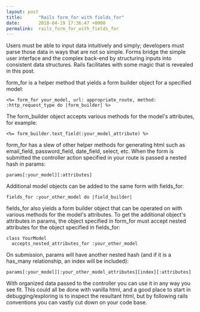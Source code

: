 ```yaml
---
layout: post
title:      "Rails form_for with fields_for"
date:       2018-04-19 17:36:47 +0000
permalink:  rails_form_for_with_fields_for
---
```



Users must be able to input data intuitively and simply; developers must parse those data in ways that are not so simple. Forms bridge the simple user interface and the complex back-end by structuring inputs into consistent data structures. Rails facilitates with some magic that is revealed in this post.

form_for is a helper method that yields a form builder object for a specified model:

```
<%= form_for your_model, url: appropriate_route, method: :http_request_type do |form_builder| %>
```

The form_builder object accepts various methods for the model's attributes, for example:

```
<%= form_builder.text_field(:your_model_attribute) %>
```

form_for has a slew of other helper methods for generating html such as email_field, password_field, date_field, select, etc. When the form is submitted the controller action specified in your route is passed a nested hash in params:

```
params[:your_model][:attributes]
```

Additional model objects can be added to the same form with fields_for:

```
fields_for :your_other_model do |field_builder|
```

fields_for also yields a form builder object that can be operated on with various methods for the model's attributes. To get the additional object's attributes in params, the object specified in form_for must accept nested attributes for the object specified in fields_for:

```
class YourModel
  accepts_nested_attributes_for :your_other_model
```

On submission, params will have another nested hash (and if it is a has_many relationship, an index will be included):

```
params[:your_model][:your_other_model_attributes][index][:attributes]
```

With organized data passed to the controller you can use it in any way you see fit. This could all be done with vanilla html, and a good place to start in debugging/exploring is to inspect the resultant html, but by following rails conventions you can vastly cut down on your code base.
